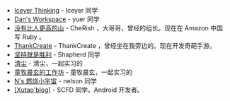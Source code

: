 * [Iceyer Thinking](http://blog.iceyer.net/) - Iceyer 同学
* [Dan's Workspace](http://www.shanhh.com/) - yuer 同学
* [没有比人更高的山](http://zhouliang.pro/) - CheRish ，大哥哥，曾经的组长。现在在 Amazon 中国写 Ruby 。
* [ThankCreate](http://www.thankcreate.com/) - ThankCreate ，曾经坐在我旁边的。现在开发奇葩手游。
* [坚持就是胜利](http://www.xiaoneit.com/) - Shapherd 同学
* [清尘](http://qingchen.me/) - 清尘，一起实习的
* [童牧晨玄的工作坊](http://www.mastermindcn.com/) - 童牧晨玄，一起实习的
* [N's 燃烧小宇宙](http://blog.nelson10.info/) - nelson 同学
* [[Xutao'blog]](http://xutao.me/) - SCFD 同学。Android 开发者。

